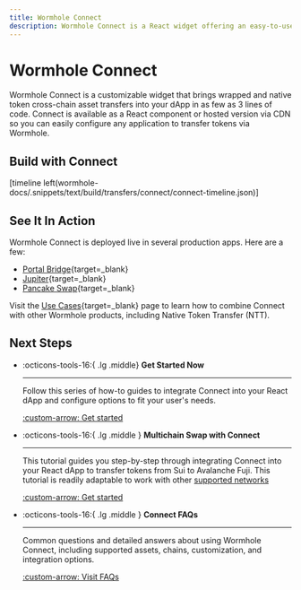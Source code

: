 ```yaml
---
title: Wormhole Connect
description: Wormhole Connect is a React widget offering an easy-to-use interface to facilitate multichain asset transfers via Wormhole directly in a web application.
---
```


# Wormhole Connect

Wormhole Connect is a customizable widget that brings wrapped and native token cross-chain asset transfers into your dApp in as few as 3 lines of code. Connect is available as a React component or hosted version via CDN so you can easily configure any application to transfer tokens via Wormhole.

## Build with Connect

[timeline left(wormhole-docs/.snippets/text/build/transfers/connect/connect-timeline.json)]

## See It In Action

Wormhole Connect is deployed live in several production apps. Here are a few:

- [Portal Bridge](https://portalbridge.com/){target=\_blank}
- [Jupiter](https://jup.ag/onboard/cctp){target=\_blank}
- [Pancake Swap](https://bridge.pancakeswap.finance/wormhole){target=\_blank}

Visit the [Use Cases](/docs/build/start-building/use-cases/){target=\_blank} page to learn how to combine Connect with other Wormhole products, including Native Token Transfer (NTT).

## Next Steps

<div class="grid cards" markdown >

-   :octicons-tools-16:{ .lg .middle} **Get Started Now**

    ---

    Follow this series of how-to guides to integrate Connect into your React dApp and configure options to fit your user's needs.

    [:custom-arrow: Get started](#build-with-connect)

-   :octicons-tools-16:{ .lg .middle } **Multichain Swap with Connect**

    ---

    This tutorial guides you step-by-step through integrating Connect into your React dApp to transfer tokens from Sui to Avalanche Fuji. This tutorial is readily adaptable to work with other [supported networks](/docs/build/start-building/supported-networks/) 

    [:custom-arrow: Get started](/docs/tutorials/by-product/connect/react-dapp/)


-   :octicons-tools-16:{ .lg .middle } **Connect FAQs**

    ---

    Common questions and detailed answers about using Wormhole Connect, including supported assets, chains, customization, and integration options. 

    [:custom-arrow: Visit FAQs](/docs/build/transfers/connect/faqs/)

</div>



